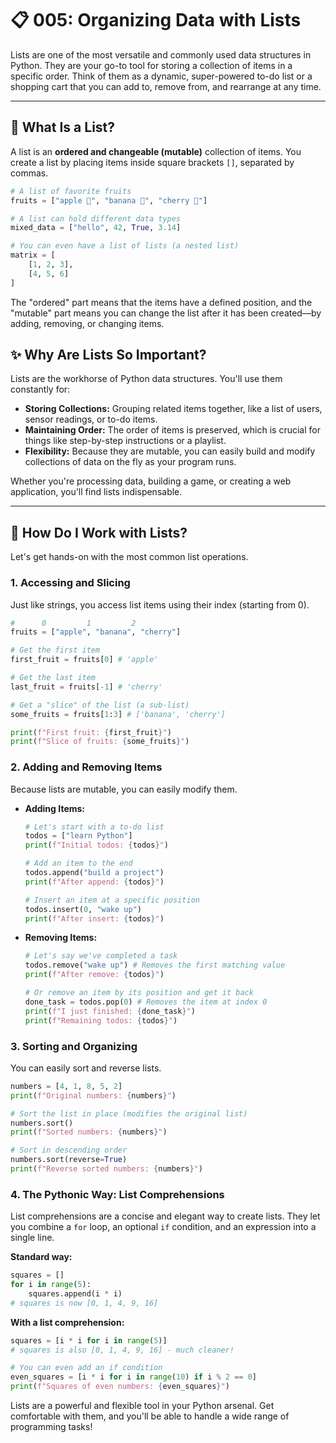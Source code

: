 # 📋 005: Organizing Data with Lists

Lists are one of the most versatile and commonly used data structures in Python. They are your go-to tool for storing a collection of items in a specific order. Think of them as a dynamic, super-powered to-do list or a shopping cart that you can add to, remove from, and rearrange at any time.

---

## 🤔 What Is a List?

A list is an **ordered and changeable (mutable)** collection of items. You create a list by placing items inside square brackets `[]`, separated by commas.

```python
# A list of favorite fruits
fruits = ["apple 🍎", "banana 🍌", "cherry 🍒"]

# A list can hold different data types
mixed_data = ["hello", 42, True, 3.14]

# You can even have a list of lists (a nested list)
matrix = [
    [1, 2, 3],
    [4, 5, 6]
]
```

The "ordered" part means that the items have a defined position, and the "mutable" part means you can change the list after it has been created—by adding, removing, or changing items.

## ✨ Why Are Lists So Important?

Lists are the workhorse of Python data structures. You'll use them constantly for:

*   **Storing Collections:** Grouping related items together, like a list of users, sensor readings, or to-do items.
*   **Maintaining Order:** The order of items is preserved, which is crucial for things like step-by-step instructions or a playlist.
*   **Flexibility:** Because they are mutable, you can easily build and modify collections of data on the fly as your program runs.

Whether you're processing data, building a game, or creating a web application, you'll find lists indispensable.

---

## 🚀 How Do I Work with Lists?

Let's get hands-on with the most common list operations.

### 1. Accessing and Slicing

Just like strings, you access list items using their index (starting from 0).

```python
#      0         1         2
fruits = ["apple", "banana", "cherry"]

# Get the first item
first_fruit = fruits[0] # 'apple'

# Get the last item
last_fruit = fruits[-1] # 'cherry'

# Get a "slice" of the list (a sub-list)
some_fruits = fruits[1:3] # ['banana', 'cherry']

print(f"First fruit: {first_fruit}")
print(f"Slice of fruits: {some_fruits}")
```

### 2. Adding and Removing Items

Because lists are mutable, you can easily modify them.

*   **Adding Items:**
    ```python
    # Let's start with a to-do list
    todos = ["learn Python"]
    print(f"Initial todos: {todos}")

    # Add an item to the end
    todos.append("build a project")
    print(f"After append: {todos}")

    # Insert an item at a specific position
    todos.insert(0, "wake up")
    print(f"After insert: {todos}")
    ```

*   **Removing Items:**
    ```python
    # Let's say we've completed a task
    todos.remove("wake up") # Removes the first matching value
    print(f"After remove: {todos}")

    # Or remove an item by its position and get it back
    done_task = todos.pop(0) # Removes the item at index 0
    print(f"I just finished: {done_task}")
    print(f"Remaining todos: {todos}")
    ```

### 3. Sorting and Organizing

You can easily sort and reverse lists.

```python
numbers = [4, 1, 8, 5, 2]
print(f"Original numbers: {numbers}")

# Sort the list in place (modifies the original list)
numbers.sort()
print(f"Sorted numbers: {numbers}")

# Sort in descending order
numbers.sort(reverse=True)
print(f"Reverse sorted numbers: {numbers}")
```

### 4. The Pythonic Way: List Comprehensions

List comprehensions are a concise and elegant way to create lists. They let you combine a `for` loop, an optional `if` condition, and an expression into a single line.

**Standard way:**
```python
squares = []
for i in range(5):
    squares.append(i * i)
# squares is now [0, 1, 4, 9, 16]
```

**With a list comprehension:**
```python
squares = [i * i for i in range(5)]
# squares is also [0, 1, 4, 9, 16] - much cleaner!

# You can even add an if condition
even_squares = [i * i for i in range(10) if i % 2 == 0]
print(f"Squares of even numbers: {even_squares}")
```

Lists are a powerful and flexible tool in your Python arsenal. Get comfortable with them, and you'll be able to handle a wide range of programming tasks!
